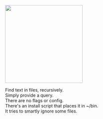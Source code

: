 <img src="https://i.imgur.com/Ei2SpJT.jpg" width="250">

Find text in files, recursively.  
Simply provide a query.  
There are no flags or config.  
There's an install script that places it in ~/bin.  
It tries to smartly ignore some files.